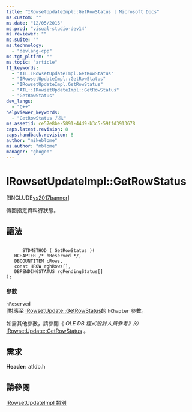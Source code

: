 ```yaml
---
title: "IRowsetUpdateImpl::GetRowStatus | Microsoft Docs"
ms.custom: ""
ms.date: "12/05/2016"
ms.prod: "visual-studio-dev14"
ms.reviewer: ""
ms.suite: ""
ms.technology: 
  - "devlang-cpp"
ms.tgt_pltfrm: ""
ms.topic: "article"
f1_keywords: 
  - "ATL.IRowsetUpdateImpl.GetRowStatus"
  - "IRowsetUpdateImpl::GetRowStatus"
  - "IRowsetUpdateImpl.GetRowStatus"
  - "ATL::IRowsetUpdateImpl::GetRowStatus"
  - "GetRowStatus"
dev_langs: 
  - "C++"
helpviewer_keywords: 
  - "GetRowStatus 方法"
ms.assetid: ce57e8be-5891-44d9-b3c5-59ffd3913678
caps.latest.revision: 8
caps.handback.revision: 8
author: "mikeblome"
ms.author: "mblome"
manager: "ghogen"
---
```

# IRowsetUpdateImpl::GetRowStatus
[!INCLUDE[vs2017banner](../../assembler/inline/includes/vs2017banner.md)]

傳回指定資料行狀態。  
  
## 語法  
  
```  
  
      STDMETHOD ( GetRowStatus )(  
   HCHAPTER /* hReserved */,  
   DBCOUNTITEM cRows,  
   const HROW rghRows[],  
   DBPENDINGSTATUS rgPendingStatus[]   
);  
```  
  
#### 參數  
 `hReserved`  
 \[對應至 [IRowsetUpdate::GetRowStatus](https://msdn.microsoft.com/en-us/library/ms724377.aspx)的 `hChapter` 參數。  
  
 如需其他參數，請參閱《 *OLE DB 程式設計人員參考》的*[IRowsetUpdate::GetRowStatus](https://msdn.microsoft.com/en-us/library/ms724377.aspx) 。  
  
## 需求  
 **Header:** atldb.h  
  
## 請參閱  
 [IRowsetUpdateImpl 類別](../../data/oledb/irowsetupdateimpl-class.md)
